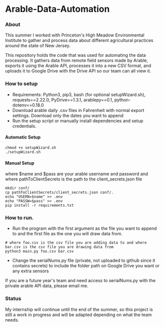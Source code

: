 # Arable-Data-Automation
### About
This summer I worked with Princeton's High Meadow Environmental Institute to gather and process data about different agricultural practices around the state of New Jersey.

This repository holds the code that was used for automating the data processing. It gathers data from remote field sensors made by Arable, exports it using the Arable API, processes it into a new CSV format, and uploads it to Google Drive with the Drive API so our team can all view it.  

### How to setup
* Requirements: Python3, pip3, bash (for optional setupWizard.sh), requests==2.22.0, PyDrive==1.3.1, arablepy==0.1, python-dotenv==0.18.0
* Download arable daily .csv files in Fahrenheit with normal export settings. Download only the dates you want to append
* Run the setup script or manually install dependencies and setup credentials.

#### Automatic Setup
```
chmod +x setupWizard.sh
./setupWizard.sh
```
#### Manual Setup
where $name and $pass are your arable username and password and where pathToClientSecrets is the path to the client_secrets.json file
```
mkdir conf/
cp pathToClientSecrets/client_secrets.json conf/.
echo "USERN=$name" >> .env
echo "PASSW=$pass" >> .env
pip install -r requirements.txt 
```
### How to run.
* Run the program with the first argument as the file you want to append to and the first file as the one you will draw data from.
```
# where foo.csv is the csv file you are adding data to and where bar.csv is the csv file you are drawing data from
python3 main.py foo.csv bar.csv 
```
* Change the serialNums.py file (private, not uploaded to github since it contains secrets) to include the folder path on Google Drive you want or any extra sensors

If you are a future year's team and need access to serialNums.py with the private arable API data, please email me. 

### Status
My internship will continue until the end of the summer, so this project is still a work in progress and will be adapted depending on what the team needs.

